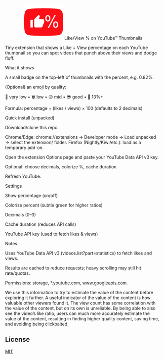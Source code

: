 <div align="center"> <img src="extension/icons/icon128.png" width="128" />
Like/View % on YouTube™ Thumbnails
</div>

Tiny extension that shows a Like ÷ View percentage on each YouTube thumbnail so you can spot videos that punch above their views and dodge fluff.

What it shows

A small badge on the top-left of thumbnails with the percent, e.g. 0.82%.

(Optional) an emoji by quality:

💩 very low • 🗑️ low • 😐 mid • 😎 good • 💎 13%+

Formula: percentage = (likes / views) × 100 (defaults to 2 decimals)

Quick install (unpacked)

Download/clone this repo.

Chrome/Edge: chrome://extensions → Developer mode → Load unpacked → select the extension/ folder.
Firefox (Nightly/Kiwi/etc.): load as a temporary add-on.

Open the extension Options page and paste your YouTube Data API v3 key.

Optional: choose decimals, colorize %, cache duration.

Refresh YouTube.

Settings

Show percentage (on/off)

Colorize percent (subtle green for higher ratios)

Decimals (0–3)

Cache duration (reduces API calls)

YouTube API key (used to fetch likes & views)

Notes

Uses YouTube Data API v3 (videos.list?part=statistics) to fetch likes and views.

Results are cached to reduce requests; heavy scrolling may still hit rate/quotas.

Permissions: storage, *.youtube.com, www.googleapis.com.

We use this information to try to estimate the value of the content before
exploring it further. A useful indicator of the value of the content is how
valuable other viewers found it. The view count has some correlation with the
value of the content, but on its own is unreliable. By being able to also see
the video’s like ratio, users can much more accurately estimate the value
of the content, resulting in finding higher quality content, saving time, and
avoiding being clickbaited.

## License

[MIT](LICENSE)
